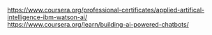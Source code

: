 https://www.coursera.org/professional-certificates/applied-artifical-intelligence-ibm-watson-ai/  
https://www.coursera.org/learn/building-ai-powered-chatbots/  
